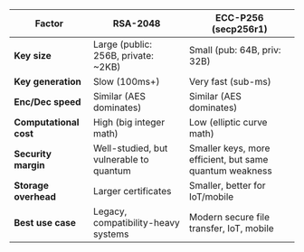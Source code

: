 | Factor                 | RSA-2048                                | ECC-P256 (secp256r1)                                    |
| ---------------------- | --------------------------------------- | ------------------------------------------------------- |
| **Key size**           | Large (public: 256B, private: \~2KB)    | Small (pub: 64B, priv: 32B)                             |
| **Key generation**     | Slow (100ms+)                           | Very fast (sub-ms)                                      |
| **Enc/Dec speed**      | Similar (AES dominates)                 | Similar (AES dominates)                                 |
| **Computational cost** | High (big integer math)                 | Low (elliptic curve math)                               |
| **Security margin**    | Well-studied, but vulnerable to quantum | Smaller keys, more efficient, but same quantum weakness |
| **Storage overhead**   | Larger certificates                     | Smaller, better for IoT/mobile                          |
| **Best use case**      | Legacy, compatibility-heavy systems     | Modern secure file transfer, IoT, mobile                |
